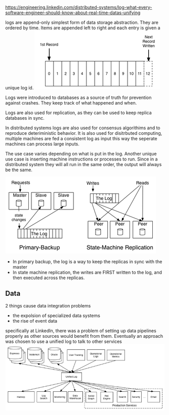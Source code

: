 https://engineering.linkedin.com/distributed-systems/log-what-every-software-engineer-should-know-about-real-time-datas-unifying

logs are append-only simplest form of data storage abstraction. They are ordered by time. Items are appended left to right and each entry is given a unique log id.
![alt text](log.png)

Logs were introduced to databases as a source of truth for prevention against crashes. They keep track of what happened and when.

Logs are also used for replication, as they can be used to keep replica databases in sync.

In distributed systems logs are also used for consensus algorithims and to reproduce deteriministic behavior. It is also used for disitrbuted computing, multiple machines are fed a consistent log as input this way the seperate machines can process large inputs. 

The use case varies depending on what is put in the log. Another unique use case is inserting machine instructions or processes to run. Since in a distributed system they will all run in the same order, the output will always be the same. 

![alt text](active_and_passive_arch.png)
- In primary backup, the log is a way to keep the replicas in sync with the master
- In state machine replication, the writes are FIRST written to the log, and then executed across the replicas. 

## Data 
2 things cause data integration problems
- the expolsion of specialized data systems
- the rise of event data

specifically at LinkedIn, there was a problem of setting up data pipelines properly as other sources would benefit from them. Eventually an approach was chosen to use a unified log to talk to other services
![](datapipeline_simple.png)